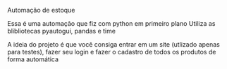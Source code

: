Automação de estoque

Essa é uma automação que fiz com python em primeiro plano
Utiliza as blibliotecas pyautogui, pandas e time

A ideia do projeto
é que você consiga entrar em um site (utlizado apenas para testes), fazer seu login
e fazer o cadastro de todos os produtos de forma automática


